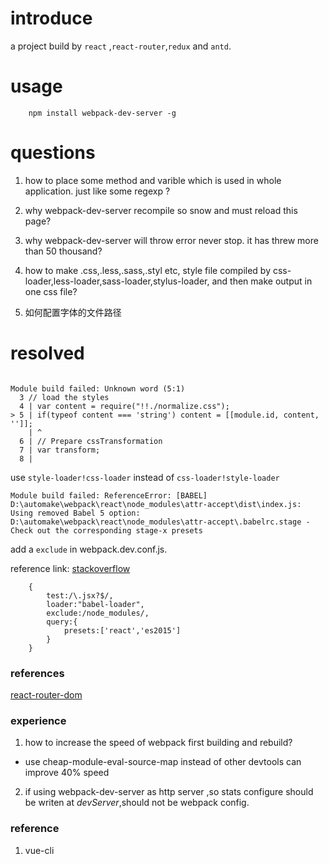 # introduce 

a project build by `react` ,`react-router`,`redux` and `antd`.


# usage

```
	npm install webpack-dev-server -g
```




# questions

1. how to place some method and varible  which is used in whole application. just like some regexp ?

2. why webpack-dev-server recompile so snow and must reload this page?

3. why webpack-dev-server will throw error never stop. it has threw more than 50 thousand?

4. how to make .css,.less,.sass,.styl etc, style file compiled by css-loader,less-loader,sass-loader,stylus-loader, and then make output in one css file?

5. 如何配置字体的文件路径

# resolved

```

Module build failed: Unknown word (5:1)
  3 // load the styles
  4 | var content = require("!!./normalize.css");
> 5 | if(typeof content === 'string') content = [[module.id, content, '']];
    | ^
  6 | // Prepare cssTransformation
  7 | var transform;
  8 |

```

use `style-loader!css-loader` instead of `css-loader!style-loader`


```
Module build failed: ReferenceError: [BABEL] D:\automake\webpack\react\node_modules\attr-accept\dist\index.js: Using removed Babel 5 option: D:\automake\webpack\react\node_modules\attr-accept\.babelrc.stage - Check out the corresponding stage-x presets
```

add a `exclude` in webpack.dev.conf.js.

reference link: [stackoverflow](https://stackoverflow.com/questions/43161151/react-photoswipe-using-removed-babel-5-option)

```
	{
		test:/\.jsx?$/,
		loader:"babel-loader",
		exclude:/node_modules/,
		query:{
			presets:['react','es2015']
		}
	}
```

### references

[react-router-dom](https://reacttraining.com/react-router/web/example/basic)

### experience 

1. how to increase the speed of webpack first building and rebuild?

* use cheap-module-eval-source-map instead of other devtools can improve 40% speed

2. if using webpack-dev-server as http server ,so stats configure should be writen at *devServer*,should not be webpack config.
### reference

1. vue-cli